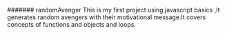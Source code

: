####### randomAvenger This is my first project using javascript basics  ,It generates random avengers with their motivational message.It covers concepts of functions and objects and loops.
